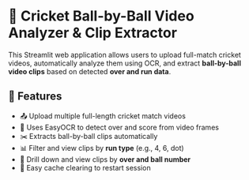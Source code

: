 # 🏏 Cricket Ball-by-Ball Video Analyzer & Clip Extractor

This Streamlit web application allows users to upload full-match cricket videos, automatically analyze them using OCR, and extract **ball-by-ball video clips** based on detected **over and run data**.

## 🚀 Features

- 📤 Upload multiple full-length cricket match videos
- 🧠 Uses EasyOCR to detect over and score from video frames
- ✂️ Extracts ball-by-ball clips automatically
- 📊 Filter and view clips by **run type** (e.g., 4, 6, dot)
- 🎯 Drill down and view clips by **over and ball number**
- 🧹 Easy cache clearing to restart session

